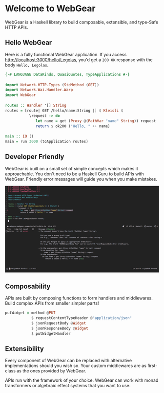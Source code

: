 # Welcome to WebGear
WebGear is a Haskell library to build composable, extensible, and type-Safe HTTP APIs.

## Hello WebGear
Here is a fully functional WebGear application. If you access <http://localhost:3000/hello/Legolas>, you'd get a `200
OK` response with the body `Hello, Legolas`.

```hs
{-# LANGUAGE DataKinds, QuasiQuotes, TypeApplications #-}

import Network.HTTP.Types (StdMethod (GET))
import Network.Wai.Handler.Warp
import WebGear

routes :: Handler '[] String
routes = [route| GET /hello/name:String |] $ Kleisli $
           \request -> do
              let name = get (Proxy @(PathVar "name" String)) request
              return $ ok200 ("Hello, " ++ name)

main :: IO ()
main = run 3000 (toApplication routes)
```

## Developer Friendly
WebGear is built on a small set of simple concepts which makes it approachable. You don't need to be a Haskell Guru to
build APIs with WebGear. Friendly error messages will guide you when you make mistakes.

![Error Messages](./static/webgear-error.png)

## Composability
APIs are built by composing functions to form handlers and middlewares. Build complex APIs from smaller simpler parts!

```hs
putWidget = method @PUT
            $ requestContentTypeHeader @"application/json"
            $ jsonRequestBody @Widget
            $ jsonResponseBody @Widget
            $ putWidgetHandler
```

## Extensibility
Every component of WebGear can be replaced with alternative implementations should you wish so. Your custom middlewares
are as first-class as the ones provided by WebGear.

APIs run with the framework of your choice. WebGear can work with monad transformers or algebraic effect systems that
you want to use.

